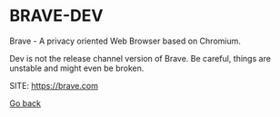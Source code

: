 # BRAVE-DEV

 Brave - A privacy oriented Web Browser based on Chromium.
 
 Dev is not the release channel version of Brave. Be 
 careful, things are unstable and might even be broken.
 
 SITE: https://brave.com

 [Go back](https://portable-linux-apps.github.io/apps.html)
